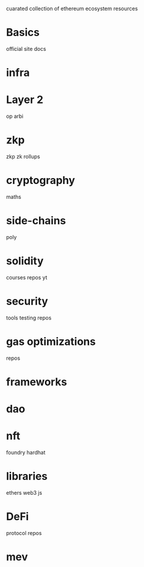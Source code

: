 cuarated collection of ethereum ecosystem resources 

# Basics
official site 
docs 

# infra

# Layer 2 
op
arbi 

# zkp
zkp 
zk rollups 

# cryptography
maths 

# side-chains
poly 

# solidity 
courses 
repos 
yt 

# security 
tools testing 
repos 

# gas optimizations 
repos 

# frameworks 

# dao
# nft

foundry 
hardhat 

# libraries 

ethers web3 js

# DeFi 
protocol repos 

# mev
